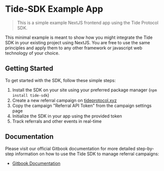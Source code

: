 # Tide-SDK Example App

> This is a simple example NextJS frontend app using the Tide Protocol SDK.

This minimal example is meant to show how you might integrate the Tide SDK in your existing project
using NextJS. You are free to use the same principles and apply them to any other framework or
javascript web technology of your choice.

## Getting Started

To get started with the SDK, follow these simple steps:

1. Install the SDK on your site using your preferred package manager (`npm install tide-sdk`)
2. Create a new referral campaign on [tideprotocol.xyz](https://tideprotocol.xyz)
3. Copy the campaign "Referral API Token" from the campaign settings page
4. Initialize the SDK in your app using the provided token
5. Track referrals and other events in real-time

## Documentation

Please visit our official Gitbook documentation for more detailed step-by-step information on how to use the Tide SDK to manage referral campaigns:

- [Gitbook Documentation](https://fiveelementslabs.gitbook.io/tide/resources/tide-referral-sdk)

